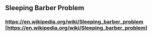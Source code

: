 ## Sleeping Barber Problem

### https://en.wikipedia.org/wiki/Sleeping_barber_problem [https://en.wikipedia.org/wiki/Sleeping_barber_problem]
